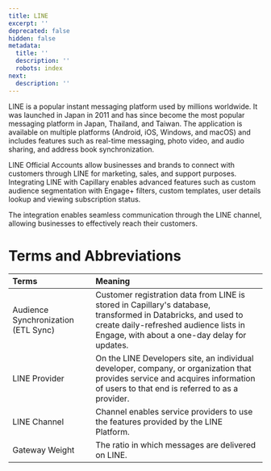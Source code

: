 ```yaml
---
title: LINE
excerpt: ''
deprecated: false
hidden: false
metadata:
  title: ''
  description: ''
  robots: index
next:
  description: ''
---
```

LINE is a popular instant messaging platform used by millions worldwide. It was launched in Japan in 2011 and has since become the most popular messaging platform in Japan, Thailand, and Taiwan. The application is available on multiple platforms (Android, iOS, Windows, and macOS) and includes features such as real-time messaging, photo video, and audio sharing, and address book synchronization. 

LINE Official Accounts allow businesses and brands to connect with customers through LINE for marketing, sales, and support purposes. Integrating LINE with Capillary enables advanced features such as custom audience segmentation with Engage+ filters, custom templates, user details lookup and viewing subscription status.

The integration enables seamless communication through the LINE channel, allowing businesses to effectively reach their customers.

# Terms and Abbreviations

| Terms                               | Meaning                                                                                                                                                                                                 |
| :---------------------------------- | :------------------------------------------------------------------------------------------------------------------------------------------------------------------------------------------------------ |
| Audience Synchronization (ETL Sync) | Customer registration data from LINE is stored in Capillary's database, transformed in Databricks, and used to create daily-refreshed audience lists in Engage, with about a one-day delay for updates. |
| LINE Provider                       | On the LINE Developers site, an individual developer, company, or organization that provides service and acquires information of users to that end is referred to as a provider.                        |
| LINE Channel                        | Channel enables service providers to use the features provided by the LINE Platform.                                                                                                                    |
| Gateway Weight                      | The ratio in which messages are delivered on LINE.                                                                                                                                                      |